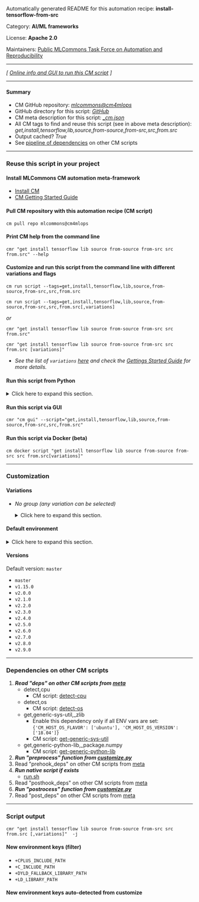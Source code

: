 Automatically generated README for this automation recipe: **install-tensorflow-from-src**

Category: **AI/ML frameworks**

License: **Apache 2.0**

Maintainers: [Public MLCommons Task Force on Automation and Reproducibility](https://github.com/mlcommons/ck/blob/master/docs/taskforce.md)

---
*[ [Online info and GUI to run this CM script](https://access.cknowledge.org/playground/?action=scripts&name=install-tensorflow-from-src,a974533c4c854597) ]*

---
#### Summary

* CM GitHub repository: *[mlcommons@cm4mlops](https://github.com/mlcommons/cm4mlops/tree/dev)*
* GitHub directory for this script: *[GitHub](https://github.com/mlcommons/cm4mlops/tree/dev/script/install-tensorflow-from-src)*
* CM meta description for this script: *[_cm.json](_cm.json)*
* All CM tags to find and reuse this script (see in above meta description): *get,install,tensorflow,lib,source,from-source,from-src,src,from.src*
* Output cached? *True*
* See [pipeline of dependencies](#dependencies-on-other-cm-scripts) on other CM scripts


---
### Reuse this script in your project

#### Install MLCommons CM automation meta-framework

* [Install CM](https://access.cknowledge.org/playground/?action=install)
* [CM Getting Started Guide](https://github.com/mlcommons/ck/blob/master/docs/getting-started.md)

#### Pull CM repository with this automation recipe (CM script)

```cm pull repo mlcommons@cm4mlops```

#### Print CM help from the command line

````cmr "get install tensorflow lib source from-source from-src src from.src" --help````

#### Customize and run this script from the command line with different variations and flags

`cm run script --tags=get,install,tensorflow,lib,source,from-source,from-src,src,from.src`

`cm run script --tags=get,install,tensorflow,lib,source,from-source,from-src,src,from.src[,variations] `

*or*

`cmr "get install tensorflow lib source from-source from-src src from.src"`

`cmr "get install tensorflow lib source from-source from-src src from.src [variations]" `


* *See the list of `variations` [here](#variations) and check the [Gettings Started Guide](https://github.com/mlcommons/ck/blob/dev/docs/getting-started.md) for more details.*

#### Run this script from Python

<details>
<summary>Click here to expand this section.</summary>

```python

import cmind

r = cmind.access({'action':'run'
                  'automation':'script',
                  'tags':'get,install,tensorflow,lib,source,from-source,from-src,src,from.src'
                  'out':'con',
                  ...
                  (other input keys for this script)
                  ...
                 })

if r['return']>0:
    print (r['error'])

```

</details>


#### Run this script via GUI

```cmr "cm gui" --script="get,install,tensorflow,lib,source,from-source,from-src,src,from.src"```

#### Run this script via Docker (beta)

`cm docker script "get install tensorflow lib source from-source from-src src from.src[variations]" `

___
### Customization


#### Variations

  * *No group (any variation can be selected)*
    <details>
    <summary>Click here to expand this section.</summary>

    * `_tflite`
      - Environment variables:
        - *CM_TFLITE*: `on`
      - Workflow:

    </details>

#### Default environment

<details>
<summary>Click here to expand this section.</summary>

These keys can be updated via `--env.KEY=VALUE` or `env` dictionary in `@input.json` or using script flags.

* CM_GIT_URL: `https://github.com/tensorflow/tensorflow`
* CM_GIT_DEPTH: `1`
* CM_TFLITE: `off`

</details>

#### Versions
Default version: `master`

* `master`
* `v1.15.0`
* `v2.0.0`
* `v2.1.0`
* `v2.2.0`
* `v2.3.0`
* `v2.4.0`
* `v2.5.0`
* `v2.6.0`
* `v2.7.0`
* `v2.8.0`
* `v2.9.0`
___
### Dependencies on other CM scripts


  1. ***Read "deps" on other CM scripts from [meta](https://github.com/mlcommons/cm4mlops/tree/dev/script/install-tensorflow-from-src/_cm.json)***
     * detect,cpu
       - CM script: [detect-cpu](https://github.com/mlcommons/cm4mlops/tree/master/script/detect-cpu)
     * detect,os
       - CM script: [detect-os](https://github.com/mlcommons/cm4mlops/tree/master/script/detect-os)
     * get,generic-sys-util,_zlib
       * Enable this dependency only if all ENV vars are set:<br>
`{'CM_HOST_OS_FLAVOR': ['ubuntu'], 'CM_HOST_OS_VERSION': ['18.04']}`
       - CM script: [get-generic-sys-util](https://github.com/mlcommons/cm4mlops/tree/master/script/get-generic-sys-util)
     * get,generic-python-lib,_package.numpy
       - CM script: [get-generic-python-lib](https://github.com/mlcommons/cm4mlops/tree/master/script/get-generic-python-lib)
  1. ***Run "preprocess" function from [customize.py](https://github.com/mlcommons/cm4mlops/tree/dev/script/install-tensorflow-from-src/customize.py)***
  1. Read "prehook_deps" on other CM scripts from [meta](https://github.com/mlcommons/cm4mlops/tree/dev/script/install-tensorflow-from-src/_cm.json)
  1. ***Run native script if exists***
     * [run.sh](https://github.com/mlcommons/cm4mlops/tree/dev/script/install-tensorflow-from-src/run.sh)
  1. Read "posthook_deps" on other CM scripts from [meta](https://github.com/mlcommons/cm4mlops/tree/dev/script/install-tensorflow-from-src/_cm.json)
  1. ***Run "postrocess" function from [customize.py](https://github.com/mlcommons/cm4mlops/tree/dev/script/install-tensorflow-from-src/customize.py)***
  1. Read "post_deps" on other CM scripts from [meta](https://github.com/mlcommons/cm4mlops/tree/dev/script/install-tensorflow-from-src/_cm.json)

___
### Script output
`cmr "get install tensorflow lib source from-source from-src src from.src [,variations]"  -j`
#### New environment keys (filter)

* `+CPLUS_INCLUDE_PATH`
* `+C_INCLUDE_PATH`
* `+DYLD_FALLBACK_LIBRARY_PATH`
* `+LD_LIBRARY_PATH`
#### New environment keys auto-detected from customize
